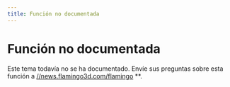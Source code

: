 ```yaml
---
title: Función no documentada
---
```



# Función no documentada
Este tema todavía no se ha documentado.
Envíe sus preguntas sobre esta función a [//news.flamingo3d.com/flamingo](flamingo) **.